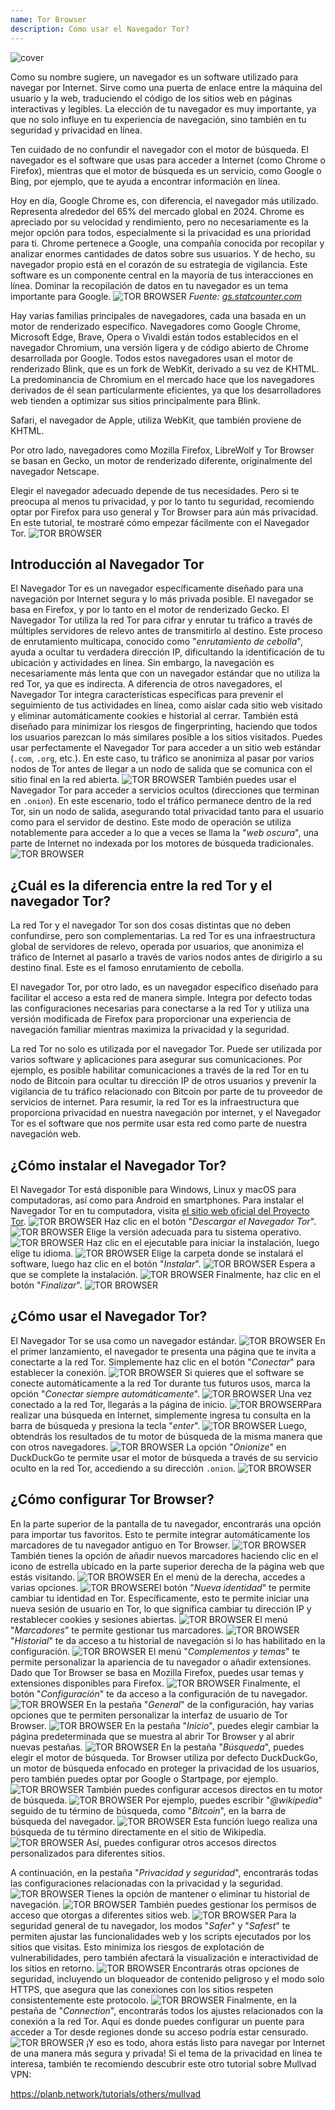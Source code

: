 ```yaml
---
name: Tor Browser
description: Cómo usar el Navegador Tor?
---
```

![cover](assets/cover.webp)

Como su nombre sugiere, un navegador es un software utilizado para navegar por Internet. Sirve como una puerta de enlace entre la máquina del usuario y la web, traduciendo el código de los sitios web en páginas interactivas y legibles. La elección de tu navegador es muy importante, ya que no solo influye en tu experiencia de navegación, sino también en tu seguridad y privacidad en línea.

Ten cuidado de no confundir el navegador con el motor de búsqueda. El navegador es el software que usas para acceder a Internet (como Chrome o Firefox), mientras que el motor de búsqueda es un servicio, como Google o Bing, por ejemplo, que te ayuda a encontrar información en línea.

Hoy en día, Google Chrome es, con diferencia, el navegador más utilizado. Representa alrededor del 65% del mercado global en 2024. Chrome es apreciado por su velocidad y rendimiento, pero no necesariamente es la mejor opción para todos, especialmente si la privacidad es una prioridad para ti. Chrome pertenece a Google, una compañía conocida por recopilar y analizar enormes cantidades de datos sobre sus usuarios. Y de hecho, su navegador propio está en el corazón de su estrategia de vigilancia. Este software es un componente central en la mayoría de tus interacciones en línea. Dominar la recopilación de datos en tu navegador es un tema importante para Google.
![TOR BROWSER](assets/notext/01.webp)
*Fuente: [gs.statcounter.com](https://gs.statcounter.com/browser-market-share)*

Hay varias familias principales de navegadores, cada una basada en un motor de renderizado específico. Navegadores como Google Chrome, Microsoft Edge, Brave, Opera o Vivaldi están todos establecidos en el navegador Chromium, una versión ligera y de código abierto de Chrome desarrollada por Google. Todos estos navegadores usan el motor de renderizado Blink, que es un fork de WebKit, derivado a su vez de KHTML. La predominancia de Chromium en el mercado hace que los navegadores derivados de él sean particularmente eficientes, ya que los desarrolladores web tienden a optimizar sus sitios principalmente para Blink.

Safari, el navegador de Apple, utiliza WebKit, que también proviene de KHTML.

Por otro lado, navegadores como Mozilla Firefox, LibreWolf y Tor Browser se basan en Gecko, un motor de renderizado diferente, originalmente del navegador Netscape.

Elegir el navegador adecuado depende de tus necesidades. Pero si te preocupa al menos tu privacidad, y por lo tanto tu seguridad, recomiendo optar por Firefox para uso general y Tor Browser para aún más privacidad. En este tutorial, te mostraré cómo empezar fácilmente con el Navegador Tor.
![TOR BROWSER](assets/notext/02.webp)

## Introducción al Navegador Tor

El Navegador Tor es un navegador específicamente diseñado para una navegación por Internet segura y lo más privada posible. El navegador se basa en Firefox, y por lo tanto en el motor de renderizado Gecko.
El Navegador Tor utiliza la red Tor para cifrar y enrutar tu tráfico a través de múltiples servidores de relevo antes de transmitirlo al destino. Este proceso de enrutamiento multicapa, conocido como "*enrutamiento de cebolla*", ayuda a ocultar tu verdadera dirección IP, dificultando la identificación de tu ubicación y actividades en línea. Sin embargo, la navegación es necesariamente más lenta que con un navegador estándar que no utiliza la red Tor, ya que es indirecta.
A diferencia de otros navegadores, el Navegador Tor integra características específicas para prevenir el seguimiento de tus actividades en línea, como aislar cada sitio web visitado y eliminar automáticamente cookies e historial al cerrar. También está diseñado para minimizar los riesgos de fingerprinting, haciendo que todos los usuarios parezcan lo más similares posible a los sitios visitados.
Puedes usar perfectamente el Navegador Tor para acceder a un sitio web estándar (`.com`, `.org`, etc.). En este caso, tu tráfico se anonimiza al pasar por varios nodos de Tor antes de llegar a un nodo de salida que se comunica con el sitio final en la red abierta. ![TOR BROWSER](assets/notext/03.webp)
También puedes usar el Navegador Tor para acceder a servicios ocultos (direcciones que terminan en `.onion`). En este escenario, todo el tráfico permanece dentro de la red Tor, sin un nodo de salida, asegurando total privacidad tanto para el usuario como para el servidor de destino. Este modo de operación se utiliza notablemente para acceder a lo que a veces se llama la "*web oscura*", una parte de Internet no indexada por los motores de búsqueda tradicionales.
![TOR BROWSER](assets/notext/04.webp)

## ¿Cuál es la diferencia entre la red Tor y el navegador Tor?

La red Tor y el navegador Tor son dos cosas distintas que no deben confundirse, pero son complementarias. La red Tor es una infraestructura global de servidores de relevo, operada por usuarios, que anonimiza el tráfico de Internet al pasarlo a través de varios nodos antes de dirigirlo a su destino final. Este es el famoso enrutamiento de cebolla.

El navegador Tor, por otro lado, es un navegador específico diseñado para facilitar el acceso a esta red de manera simple. Integra por defecto todas las configuraciones necesarias para conectarse a la red Tor y utiliza una versión modificada de Firefox para proporcionar una experiencia de navegación familiar mientras maximiza la privacidad y la seguridad.

La red Tor no solo es utilizada por el navegador Tor. Puede ser utilizada por varios software y aplicaciones para asegurar sus comunicaciones. Por ejemplo, es posible habilitar comunicaciones a través de la red Tor en tu nodo de Bitcoin para ocultar tu dirección IP de otros usuarios y prevenir la vigilancia de tu tráfico relacionado con Bitcoin por parte de tu proveedor de servicios de internet.
Para resumir, la red Tor es la infraestructura que proporciona privacidad en nuestra navegación por internet, y el Navegador Tor es el software que nos permite usar esta red como parte de nuestra navegación web.

## ¿Cómo instalar el Navegador Tor?

El Navegador Tor está disponible para Windows, Linux y macOS para computadoras, así como para Android en smartphones. Para instalar el Navegador Tor en tu computadora, visita [el sitio web oficial del Proyecto Tor](https://www.torproject.org/).
![TOR BROWSER](assets/notext/05.webp)
Haz clic en el botón "*Descargar el Navegador Tor*".
![TOR BROWSER](assets/notext/06.webp)
Elige la versión adecuada para tu sistema operativo.
![TOR BROWSER](assets/notext/07.webp)
Haz clic en el ejecutable para iniciar la instalación, luego elige tu idioma.
![TOR BROWSER](assets/notext/08.webp)
Elige la carpeta donde se instalará el software, luego haz clic en el botón "*Instalar*".
![TOR BROWSER](assets/notext/09.webp)
Espera a que se complete la instalación.
![TOR BROWSER](assets/notext/10.webp)
Finalmente, haz clic en el botón "*Finalizar*".
![TOR BROWSER](assets/notext/11.webp)

## ¿Cómo usar el Navegador Tor?

El Navegador Tor se usa como un navegador estándar.
![TOR BROWSER](assets/notext/12.webp)
En el primer lanzamiento, el navegador te presenta una página que te invita a conectarte a la red Tor. Simplemente haz clic en el botón "*Conectar*" para establecer la conexión.
![TOR BROWSER](assets/notext/13.webp)
Si quieres que el software se conecte automáticamente a la red Tor durante tus futuros usos, marca la opción "*Conectar siempre automáticamente*".
![TOR BROWSER](assets/notext/14.webp)
Una vez conectado a la red Tor, llegarás a la página de inicio.
![TOR BROWSER](assets/notext/15.webp)Para realizar una búsqueda en Internet, simplemente ingresa tu consulta en la barra de búsqueda y presiona la tecla "*enter*".
![TOR BROWSER](assets/notext/16.webp)
Luego, obtendrás los resultados de tu motor de búsqueda de la misma manera que con otros navegadores.
![TOR BROWSER](assets/notext/17.webp)
La opción "*Onionize*" en DuckDuckGo te permite usar el motor de búsqueda a través de su servicio oculto en la red Tor, accediendo a su dirección `.onion`.
![TOR BROWSER](assets/notext/18.webp)

## ¿Cómo configurar Tor Browser?

En la parte superior de la pantalla de tu navegador, encontrarás una opción para importar tus favoritos. Esto te permite integrar automáticamente los marcadores de tu navegador antiguo en Tor Browser.
![TOR BROWSER](assets/notext/19.webp)
También tienes la opción de añadir nuevos marcadores haciendo clic en el icono de estrella ubicado en la parte superior derecha de la página web que estás visitando.
![TOR BROWSER](assets/notext/20.webp)
En el menú de la derecha, accedes a varias opciones.
![TOR BROWSER](assets/notext/21.webp)El botón "*Nueva identidad*" te permite cambiar tu identidad en Tor. Específicamente, esto te permite iniciar una nueva sesión de usuario en Tor, lo que significa cambiar tu dirección IP y restablecer cookies y sesiones abiertas.
![TOR BROWSER](assets/notext/22.webp)
El menú "*Marcadores*" te permite gestionar tus marcadores.
![TOR BROWSER](assets/notext/23.webp)
"*Historial*" te da acceso a tu historial de navegación si lo has habilitado en la configuración.
![TOR BROWSER](assets/notext/24.webp)
El menú "*Complementos y temas*" te permite personalizar la apariencia de tu navegador o añadir extensiones. Dado que Tor Browser se basa en Mozilla Firefox, puedes usar temas y extensiones disponibles para Firefox.
![TOR BROWSER](assets/notext/25.webp)
Finalmente, el botón "*Configuración*" te da acceso a la configuración de tu navegador.
![TOR BROWSER](assets/notext/26.webp)
En la pestaña "*General*" de la configuración, hay varias opciones que te permiten personalizar la interfaz de usuario de Tor Browser.
![TOR BROWSER](assets/notext/27.webp)
En la pestaña "*Inicio*", puedes elegir cambiar la página predeterminada que se muestra al abrir Tor Browser y al abrir nuevas pestañas.
![TOR BROWSER](assets/notext/28.webp)
En la pestaña "*Búsqueda*", puedes elegir el motor de búsqueda. Tor Browser utiliza por defecto DuckDuckGo, un motor de búsqueda enfocado en proteger la privacidad de los usuarios, pero también puedes optar por Google o Startpage, por ejemplo.
![TOR BROWSER](assets/notext/29.webp)
También puedes configurar accesos directos en tu motor de búsqueda.
![TOR BROWSER](assets/notext/30.webp)
Por ejemplo, puedes escribir "*@wikipedia*" seguido de tu término de búsqueda, como "*Bitcoin*", en la barra de búsqueda del navegador.
![TOR BROWSER](assets/notext/31.webp)
Esta función luego realiza una búsqueda de tu término directamente en el sitio de Wikipedia.
![TOR BROWSER](assets/notext/32.webp)
Así, puedes configurar otros accesos directos personalizados para diferentes sitios.

A continuación, en la pestaña "*Privacidad y seguridad*", encontrarás todas las configuraciones relacionadas con la privacidad y la seguridad.
![TOR BROWSER](assets/notext/33.webp)
Tienes la opción de mantener o eliminar tu historial de navegación.
![TOR BROWSER](assets/notext/34.webp) También puedes gestionar los permisos de acceso que otorgas a diferentes sitios web.
![TOR BROWSER](assets/notext/35.webp)
Para la seguridad general de tu navegador, los modos "*Safer*" y "*Safest*" te permiten ajustar las funcionalidades web y los scripts ejecutados por los sitios que visitas. Esto minimiza los riesgos de explotación de vulnerabilidades, pero también afectará la visualización e interactividad de los sitios en retorno. ![TOR BROWSER](assets/notext/36.webp) Encontrarás otras opciones de seguridad, incluyendo un bloqueador de contenido peligroso y el modo solo HTTPS, que asegura que las conexiones con los sitios respeten consistentemente este protocolo. ![TOR BROWSER](assets/notext/37.webp) Finalmente, en la pestaña de "*Connection*", encontrarás todos los ajustes relacionados con la conexión a la red Tor. Aquí es donde puedes configurar un puente para acceder a Tor desde regiones donde su acceso podría estar censurado. ![TOR BROWSER](assets/notext/38.webp) ¡Y eso es todo, ahora estás listo para navegar por Internet de una manera más segura y privada! Si el tema de la privacidad en línea te interesa, también te recomiendo descubrir este otro tutorial sobre Mullvad VPN:

https://planb.network/tutorials/others/mullvad